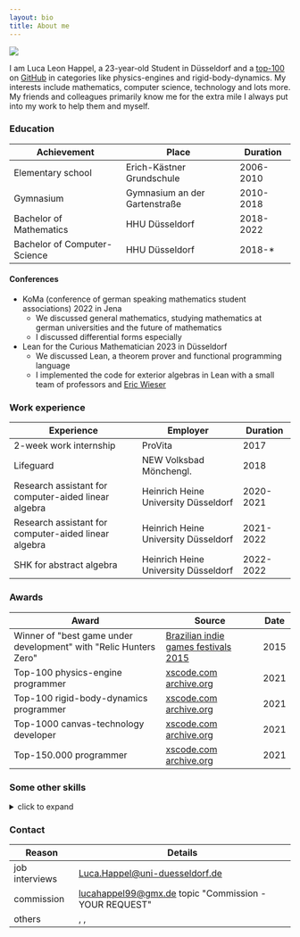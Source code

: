 ```yaml
---
layout: bio
title: About me
---
```


<span class="language-select">
<a href="about_de">
<img src="https://upload.wikimedia.org/wikipedia/en/b/ba/Flag_of_Germany.svg">
</a>
<span>

I am Luca Leon Happel, a 23-year-old Student in Düsseldorf and a [top-100](https://xscode.com/profile/quoteme) on [GitHub](https://xscode.com/profile/quoteme) in
categories like physics-engines and rigid-body-dynamics.
My interests include mathematics,
computer science, technology and lots more.
My friends and colleagues primarily know me for the extra mile I always
put into my work to help them and myself.

### Education

| Achievement                  | Place                         | Duration  |
| ---------------------------- | ----------------------------- | --------- |
| Elementary school            | Erich-Kästner Grundschule     | 2006-2010 |
| Gymnasium                    | Gymnasium an der Gartenstraße | 2010-2018 |
| Bachelor of Mathematics      | HHU Düsseldorf                | 2018-2022 |
| Bachelor of Computer-Science | HHU Düsseldorf                | 2018-\*   |

#### Conferences

- KoMa (conference of german speaking mathematics student associations) 2022 in Jena
  - We discussed general mathematics, studying mathematics at german universities and the future of mathematics
  - I discussed differential forms especially
- Lean for the Curious Mathematician 2023 in Düsseldorf
  - We discussed Lean, a theorem prover and functional programming language
  - I implemented the code for exterior algebras in Lean with a small team of professors and [Eric Wieser](https://scholar.google.com/citations?user=5YGAVE0AAAAJ&hl=de&oi=ao)

### Work experience

| Experience                                           | Employer                             | Duration  |
| ---------------------------------------------------- | ------------------------------------ | --------- |
| 2-week work internship                               | ProVita                              | 2017      |
| Lifeguard                                            | NEW Volksbad Mönchengl.              | 2018      |
| Research assistant for computer-aided linear algebra | Heinrich Heine University Düsseldorf | 2020-2021 |
| Research assistant for computer-aided linear algebra | Heinrich Heine University Düsseldorf | 2021-2022 |
| SHK for abstract algebra                             | Heinrich Heine University Düsseldorf | 2022-2022 |

### Awards

| Award                                                             | Source                                                                                                                                | Date |
| ----------------------------------------------------------------- | ------------------------------------------------------------------------------------------------------------------------------------- | ---- |
| Winner of "best game under development" with "Relic Hunters Zero" | [Brazilian indie games festivals 2015](https://www.bigfestival.com.br/big-festival-2015.html)                                         | 2015 |
| Top-100 physics-engine programmer                                 | [xscode.com](https://xscode.com/profile/quoteme) [archive.org](https://web.archive.org/web/20210118020545/xscode.com/profile/quoteme) | 2021 |
| Top-100 rigid-body-dynamics programmer                            | [xscode.com](https://xscode.com/profile/quoteme) [archive.org](https://web.archive.org/web/20210118020545/xscode.com/profile/quoteme) | 2021 |
| Top-1000 canvas-technology developer                              | [xscode.com](https://xscode.com/profile/quoteme) [archive.org](https://web.archive.org/web/20210118020545/xscode.com/profile/quoteme) | 2021 |
| Top-150.000 programmer                                            | [xscode.com](https://xscode.com/profile/quoteme) [archive.org](https://web.archive.org/web/20210118020545/xscode.com/profile/quoteme) | 2021 |

### Some other skills

<details>
<summary markdown="span">click to expand</summary>

- "Advanced" knowledge of mathematics
  - aiming for a Master degree in mathematics
- Programming knowledge
  - Top 50 programmer in physics-engines and rigid-body-dynamics as well as top 1000 canvas-technology, and top 150,000 GitHub developer (Source: [www.xscode.com/profile/quoteme](https://xscode.com/profile/quoteme))
  - actively programming since age 13 (2012)
  - a lot of experience in (>50 Projects): - [JavaScript](https://github.com/Quoteme?tab=repositories&q=&type=&language=javascript)
    - NodeJS
    - CSS
    - HTML
    - Markdown
  - advanced experience in (>10 Projects): - [Haskell](https://github.com/Quoteme?tab=repositories&q=&type=&language=haskell) - Python (multiple courses in university)
  - studied in university/school: - Python
    - JAVA
    - C
    - Assembler
    - PHP
    - SQL
    - UML diagrams
  - extraordinary experiences'
    - codeveloper of [relic hunters zero](https://store.steampowered.com/app/382490/Relic_Hunters_Zero/?snr=1_7_7_151_150_1)
      - 95% positive reviews from 6,444 (2020)
      - winner of the "best game under development Brazilian indie games festivals 2015"
      - honorable mention in "battle of games VI festival Cindemundo 2014"
- Social expertise
  - very social, patient and reliable
  - resilient in stressful situations
  - children tend to like me
  - always open to new cultures, experiences, people,...
- Languages - native in German - fluent in English - basic understanding of Turkish
</details>

### Contact

| Reason         | Details                                                                                                                                                                                                                                                     |
| -------------- | ----------------------------------------------------------------------------------------------------------------------------------------------------------------------------------------------------------------------------------------------------------- |
| job interviews | [Luca.Happel@uni-duesseldorf.de](mailto:Luca.Happel@uni-duesseldorf.de)                                                                                                                                                                                     |
| commission     | [lucahappel99@gmx.de](mailto:lucahappel99@gmx.de) topic "Commission - YOUR REQUEST"                                                                                                                                                                         |
| others         | [<i class="fa fa-twitter"></i>](https://twitter.com/luca_happel "Twitter"), [<i class="fa fa-facebook"></i>](https://www.facebook.com/lucaleon.happel "Facebook"), [<i class="fa fa-instagram"></i>](https://www.instagram.com/lucaleonhappel/ "Instagram") |
